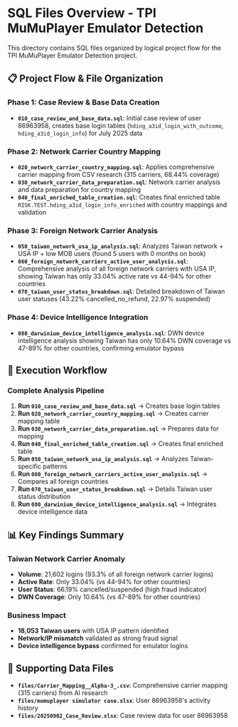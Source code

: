 # SQL Files Overview - TPI MuMuPlayer Emulator Detection

This directory contains SQL files organized by logical project flow for the TPI MuMuPlayer Emulator Detection project.

## 📋 **Project Flow & File Organization**

### **Phase 1: Case Review & Base Data Creation**
- **`010_case_review_and_base_data.sql`**: Initial case review of user 86963958, creates base login tables (`hding_a3id_login_with_outcome`, `hding_a3id_login_info`) for July 2025 data

### **Phase 2: Network Carrier Country Mapping**
- **`020_network_carrier_country_mapping.sql`**: Applies comprehensive carrier mapping from CSV research (315 carriers, 68.44% coverage)
- **`030_network_carrier_data_preparation.sql`**: Network carrier analysis and data preparation for country mapping
- **`040_final_enriched_table_creation.sql`**: Creates final enriched table `RISK.TEST.hding_a3id_login_info_enriched` with country mappings and validation

### **Phase 3: Foreign Network Carrier Analysis**
- **`050_taiwan_network_usa_ip_analysis.sql`**: Analyzes Taiwan network + USA IP + low MOB users (found 5 users with 0 months on book)
- **`060_foreign_network_carriers_active_user_analysis.sql`**: Comprehensive analysis of all foreign network carriers with USA IP, showing Taiwan has only 33.04% active rate vs 44-94% for other countries
- **`070_taiwan_user_status_breakdown.sql`**: Detailed breakdown of Taiwan user statuses (43.22% cancelled_no_refund, 22.97% suspended)

### **Phase 4: Device Intelligence Integration**
- **`080_darwinium_device_intelligence_analysis.sql`**: DWN device intelligence analysis showing Taiwan has only 10.64% DWN coverage vs 47-89% for other countries, confirming emulator bypass

## 🔄 **Execution Workflow**

### **Complete Analysis Pipeline**
1. **Run `010_case_review_and_base_data.sql`** → Creates base login tables
2. **Run `020_network_carrier_country_mapping.sql`** → Creates carrier mapping table
3. **Run `030_network_carrier_data_preparation.sql`** → Prepares data for mapping
4. **Run `040_final_enriched_table_creation.sql`** → Creates final enriched table
5. **Run `050_taiwan_network_usa_ip_analysis.sql`** → Analyzes Taiwan-specific patterns
6. **Run `060_foreign_network_carriers_active_user_analysis.sql`** → Compares all foreign countries
7. **Run `070_taiwan_user_status_breakdown.sql`** → Details Taiwan user status distribution
8. **Run `080_darwinium_device_intelligence_analysis.sql`** → Integrates device intelligence data

## 📊 **Key Findings Summary**

### **Taiwan Network Carrier Anomaly**
- **Volume**: 21,602 logins (93.3% of all foreign network carrier logins)
- **Active Rate**: Only 33.04% (vs 44-94% for other countries)
- **User Status**: 66.19% cancelled/suspended (high fraud indicator)
- **DWN Coverage**: Only 10.64% (vs 47-89% for other countries)

### **Business Impact**
- **18,053 Taiwan users** with USA IP pattern identified
- **Network/IP mismatch** validated as strong fraud signal
- **Device intelligence bypass** confirmed for emulator logins

## 📁 **Supporting Data Files**
- **`files/Carrier_Mapping__Alpha-3_.csv`**: Comprehensive carrier mapping (315 carriers) from AI research
- **`files/mumuplayer simulator case.xlsx`**: User 86963958's activity history
- **`files/20250902_Case_Review.xlsx`**: Case review data for user 86963958
